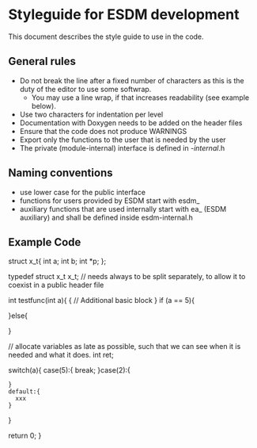 # Styleguide for ESDM development

This document describes the style guide to use in the code.

## General rules

  * Do not break the line after a fixed number of characters as this is the duty of the editor to use some softwrap.
    * You may use a line wrap, if that increases readability (see example below).
  * Use two characters for indentation per level
  * Documentation with Doxygen needs to be added on the header files
  * Ensure that the code does not produce WARNINGS
  * Export only the functions to the user that is needed by the user
  * The private (module-internal) interface is defined in *-internal*.h

## Naming conventions

  * use lower case for the public interface
  * functions for users provided by ESDM start with esdm_
  * auxiliary functions that are used internally start with ea_ (ESDM auxiliary) and shall be defined inside esdm-internal.h

## Example Code

struct x_t{
  int a;
  int b;
  int *p;
};

typedef struct x_t x_t; // needs always to be split separately, to allow it to coexist in a public header file

int testfunc(int a){
  {
    // Additional basic block
  }
  if (a == 5){

  }else{

  }

  // allocate variables as late as possible, such that we can see when it is needed and what it does.
  int ret;

  switch(a){
    case(5):{
      break;
    }case(2):{

    }
    default:{
      xxx
    }
  }

  return 0;
}
